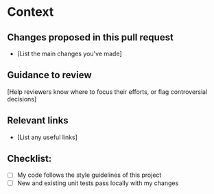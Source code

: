# Context

## Changes proposed in this pull request

* [List the main changes you've made]

## Guidance to review

[Help reviewers know where to focus their efforts, or flag controversial decisions]

## Relevant links

* [List any useful links]

## Checklist:

- [ ] My code follows the style guidelines of this project
- [ ] New and existing unit tests pass locally with my changes